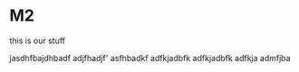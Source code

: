 M2
==

this is our stuff

jasdhfbajdhbadf
adjfhadjf'
asfhbadkf
adfkjadbfk
adfkjadbfk
adfkja
admfjba

